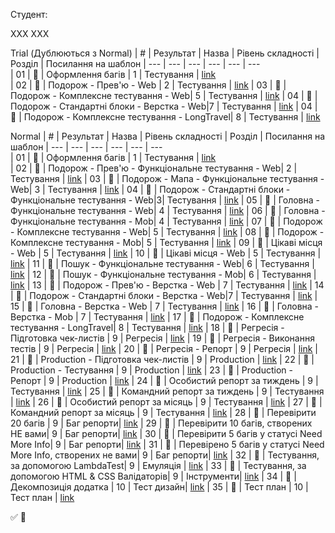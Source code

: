 Студент:

ХХХ ХХХ

Trial (Дублюються з Normal)
| #   | Результат             | Назва                              | Рівень складності | Розділ     | Посилання на шаблон 
| --- | ---                   | ---                                | ---               | ---        | ---          
| 01  | :black_square_button: | Оформлення багів                   | 1                 | Тестування | [link](https://github.com/scholokov/long-travel-2/blob/qa-tasks/template/%D0%9E%D1%84%D0%BE%D1%80%D0%BC%D0%BB%D0%B5%D0%BD%D0%BD%D1%8F%20%D0%B1%D0%B0%D0%B3%D1%96%D0%B2.md)          
| 02  | :black_square_button: | Подорож - Прев'ю - Web             | 2                 | Тестування | [link]() 
| 03  | :black_square_button: | Подорож - Комплексне тестування - Web| 5               | Тестування | [link]() 
| 04  | :black_square_button: | Подорож - Стандартні блоки - Верстка - Web|7           | Тестування | [link]() 
| 04  | :black_square_button: | Подорож - Комплексне тестування - LongTravel| 8        | Тестування | [link]() 

Normal
| #   | Результат             | Назва                              | Рівень складності | Розділ     | Посилання на шаблон 
| --- | ---                   | ---                                | ---               | ---        | ---                 
| 01  | :black_square_button: | Оформлення багів                   | 1                 | Тестування | [link](https://github.com/scholokov/long-travel-2/blob/qa-tasks/template/%D0%9E%D1%84%D0%BE%D1%80%D0%BC%D0%BB%D0%B5%D0%BD%D0%BD%D1%8F%20%D0%B1%D0%B0%D0%B3%D1%96%D0%B2.md)          
| 02  | :black_square_button: | Подорож - Прев'ю - Функціональне тестування - Web| 2   | Тестування | [link]() 
| 03  | :black_square_button: | Подорож - Мапа - Функціональне тестування - Web| 3     | Тестування | [link]() 
| 04  | :black_square_button: | Подорож - Стандартні блоки - Функціональне тестування - Web|3| Тестування | [link]() 
| 05  | :black_square_button: | Головна - Функціональне тестування - Web| 4            | Тестування | [link]() 
| 06  | :black_square_button: | Головна - Функціональне тестування - Mob| 4            | Тестування | [link]() 
| 07  | :black_square_button: | Подорож - Комплексне тестування - Web| 5               | Тестування | [link]() 
| 08  | :black_square_button: | Подорож - Комплексне тестування - Mob| 5               | Тестування | [link]() 
| 09  | :black_square_button: | Цікаві місця - Web                 | 5                 | Тестування | [link]() 
| 10  | :black_square_button: | Цікаві місця - Web                 | 5                 | Тестування | [link]() 
| 11  | :black_square_button: | Пошук - Функціональне тестування - Web| 6              | Тестування | [link]() 
| 12  | :black_square_button: | Пошук - Функціональне тестування - Mob| 6              | Тестування | [link]() 
| 13  | :black_square_button: | Подорож - Прев'ю - Верстка - Web   | 7                 | Тестування | [link]() 
| 14  | :black_square_button: | Подорож - Стандартні блоки - Верстка - Web|7           | Тестування | [link]() 
| 15  | :black_square_button: | Головна - Верстка - Web            | 7                 | Тестування | [link]() 
| 16  | :black_square_button: | Головна - Верстка - Mob            | 7                 | Тестування | [link]() 
| 17  | :black_square_button: | Подорож - Комплексне тестування - LongTravel| 8        | Тестування | [link]() 
| 18  | :black_square_button: | Регресія - Підготовка чек-листів   | 9                 | Регресія   | [link]() 
| 19  | :black_square_button: | Регресія - Виконання тестів        | 9                 | Регресія   | [link]() 
| 20  | :black_square_button: | Регресія - Репорт                  | 9                 | Регресія   | [link]() 
| 21  | :black_square_button: | Production - Підготовка чек-листів | 9                 | Production | [link]() 
| 22  | :black_square_button: | Production - Тестування            | 9                 | Production | [link]() 
| 23  | :black_square_button: | Production - Репорт                | 9                 | Production | [link]() 
| 24  | :black_square_button: | Особистий репорт за тиждень        | 9                 | Тестування | [link]() 
| 25  | :black_square_button: | Командний репорт за тиждень        | 9                 | Тестування | [link]() 
| 26  | :black_square_button: | Особистий репорт за місяць         | 9                 | Тестування | [link]() 
| 27  | :black_square_button: | Командний репорт за місяць         | 9                 | Тестування | [link]() 
| 28  | :black_square_button: | Перевірити 20 багів                | 9                 | Баг репорти| [link]() 
| 29  | :black_square_button: | Перевірити 10 багів, створених НЕ вами| 9              | Баг репорти| [link]() 
| 30  | :black_square_button: | Перевірити 5 багів у статусі Need More Info| 9         | Баг репорти| [link]() 
| 31  | :black_square_button: | Перевірено 5 багів у статусі Need More Info, створених не вами| 9   | Баг репорти| [link]() 
| 32  | :black_square_button: | Тестування, за допомогою LambdaTest| 9                 | Емуляція   | [link]()
| 33  | :black_square_button: | Тестування, за допомогою HTML & CSS Валідаторів| 9     | Інструменти| [link]() 
| 34  | :black_square_button: | Декомпозиція додатка               | 10                | Тест дизайн| [link]() 
| 35  | :black_square_button: | Тест план                          | 10                | Тест план  | [link]() 



:white_check_mark:
:black_square_button:
